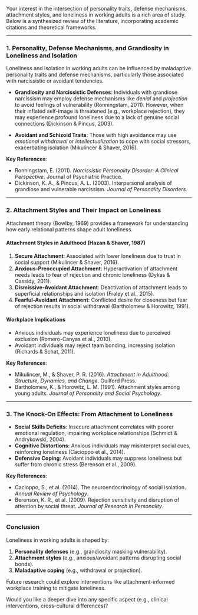 Your interest in the intersection of personality traits, defense mechanisms, attachment styles, and loneliness in working adults is a rich area of study. Below is a synthesized review of the literature, incorporating academic citations and theoretical frameworks.

---

### **1. Personality, Defense Mechanisms, and Grandiosity in Loneliness and Isolation**  
Loneliness and isolation in working adults can be influenced by maladaptive personality traits and defense mechanisms, particularly those associated with narcissistic or avoidant tendencies.  

- **Grandiosity and Narcissistic Defenses**: Individuals with grandiose narcissism may employ defense mechanisms like *denial* and *projection* to avoid feelings of vulnerability (Ronningstam, 2011). However, when their inflated self-image is threatened (e.g., workplace rejection), they may experience profound loneliness due to a lack of genuine social connections (Dickinson & Pincus, 2003).  

- **Avoidant and Schizoid Traits**: Those with high avoidance may use *emotional withdrawal* or *intellectualization* to cope with social stressors, exacerbating isolation (Mikulincer & Shaver, 2016).  

**Key References**:  
- Ronningstam, E. (2011). *Narcissistic Personality Disorder: A Clinical Perspective*. Journal of Psychiatric Practice.  
- Dickinson, K. A., & Pincus, A. L. (2003). Interpersonal analysis of grandiose and vulnerable narcissism. *Journal of Personality Disorders*.  

---

### **2. Attachment Styles and Their Impact on Loneliness**  
Attachment theory (Bowlby, 1969) provides a framework for understanding how early relational patterns shape adult loneliness.  

#### **Attachment Styles in Adulthood (Hazan & Shaver, 1987)**  
1. **Secure Attachment**: Associated with lower loneliness due to trust in social support (Mikulincer & Shaver, 2016).  
2. **Anxious-Preoccupied Attachment**: Hyperactivation of attachment needs leads to fear of rejection and chronic loneliness (Dykas & Cassidy, 2011).  
3. **Dismissive-Avoidant Attachment**: Deactivation of attachment leads to superficial relationships and isolation (Fraley et al., 2015).  
4. **Fearful-Avoidant Attachment**: Conflicted desire for closeness but fear of rejection results in social withdrawal (Bartholomew & Horowitz, 1991).  

#### **Workplace Implications**  
- Anxious individuals may experience loneliness due to perceived exclusion (Romero-Canyas et al., 2010).  
- Avoidant individuals may reject team bonding, increasing isolation (Richards & Schat, 2011).  

**Key References**:  
- Mikulincer, M., & Shaver, P. R. (2016). *Attachment in Adulthood: Structure, Dynamics, and Change*. Guilford Press.  
- Bartholomew, K., & Horowitz, L. M. (1991). Attachment styles among young adults. *Journal of Personality and Social Psychology*.  

---

### **3. The Knock-On Effects: From Attachment to Loneliness**  
- **Social Skills Deficits**: Insecure attachment correlates with poorer emotional regulation, impairing workplace relationships (Schmidt & Andrykowski, 2004).  
- **Cognitive Distortions**: Anxious individuals may misinterpret social cues, reinforcing loneliness (Cacioppo et al., 2014).  
- **Defensive Coping**: Avoidant individuals may suppress loneliness but suffer from chronic stress (Berenson et al., 2009).  

**Key References**:  
- Cacioppo, S., et al. (2014). The neuroendocrinology of social isolation. *Annual Review of Psychology*.  
- Berenson, K. R., et al. (2009). Rejection sensitivity and disruption of attention by social threat. *Journal of Research in Personality*.  

---

### **Conclusion**  
Loneliness in working adults is shaped by:  
1. **Personality defenses** (e.g., grandiosity masking vulnerability).  
2. **Attachment styles** (e.g., anxious/avoidant patterns disrupting social bonds).  
3. **Maladaptive coping** (e.g., withdrawal or projection).  

Future research could explore interventions like attachment-informed workplace training to mitigate loneliness.  

Would you like a deeper dive into any specific aspect (e.g., clinical interventions, cross-cultural differences)?